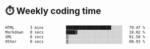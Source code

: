 
# :stopwatch: Weekly coding time
<!--START_SECTION:waka-->

```txt
HTML       3 mins          ████████████████████░░░░░   79.47 %
Markdown   0 secs          ████▓░░░░░░░░░░░░░░░░░░░░   18.02 %
XML        0 secs          ▒░░░░░░░░░░░░░░░░░░░░░░░░   01.58 %
Other      0 secs          ▒░░░░░░░░░░░░░░░░░░░░░░░░   00.93 %
```

<!--END_SECTION:waka-->


<!-- <p> <img src="https://github-readme-stats.vercel.app/api?username=cozgerest&show_icons=true&hide_border=false" />  </p> -->

